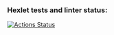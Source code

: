 ### Hexlet tests and linter status:
[![Actions Status](https://github.com/kcirfuf/java-project-lvl1/workflows/hexlet-check/badge.svg)](https://github.com/kcirfuf/java-project-lvl1/actions)